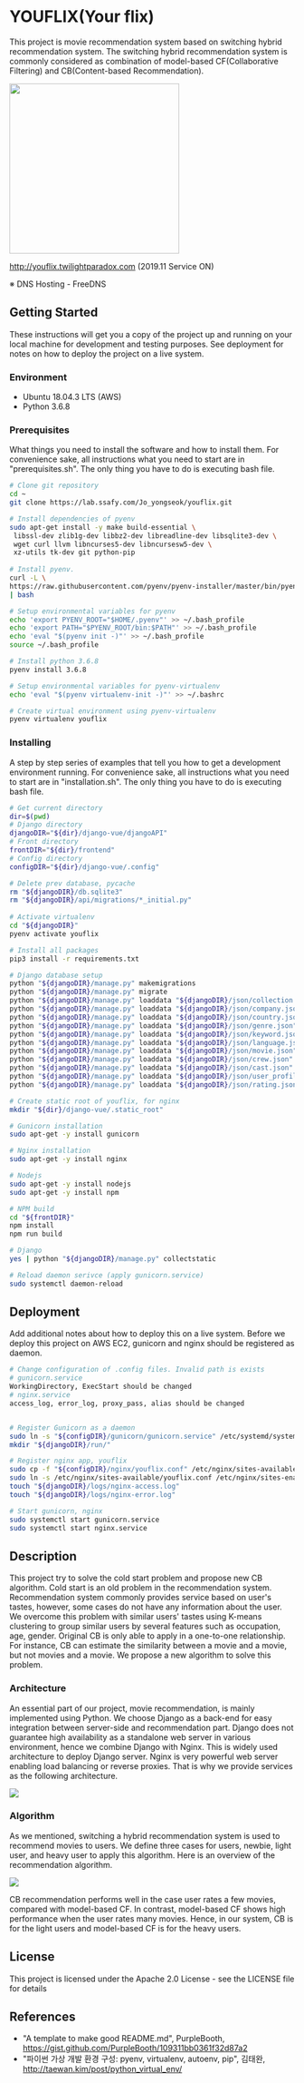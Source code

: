 # YOUFLIX(Your flix)

This project is movie recommendation system based on switching hybrid recommendation system. The switching hybrid recommendation system is commonly considered as combination of model-based CF(Collaborative Filtering) and CB(Content-based Recommendation).

<img src="img/logo.png" width="300" height="300" align="center">



http://youflix.twilightparadox.com (2019.11 Service ON)

※ DNS Hosting - FreeDNS



## Getting Started

These instructions will get you a copy of the project up and running on your local machine for development and testing purposes. See deployment for notes on how to deploy the project on a live system.



### Environment

- Ubuntu 18.04.3 LTS (AWS)
- Python 3.6.8



### Prerequisites

What things you need to install the software and how to install them. For convenience sake, all instructions what you need to start are in "prerequisites.sh". The only thing you have to do is executing bash file.

```bash
# Clone git repository
cd ~
git clone https://lab.ssafy.com/Jo_yongseok/youflix.git

# Install dependencies of pyenv
sudo apt-get install -y make build-essential \
 libssl-dev zlib1g-dev libbz2-dev libreadline-dev libsqlite3-dev \
 wget curl llvm libncurses5-dev libncursesw5-dev \
 xz-utils tk-dev git python-pip
 
# Install pyenv.
curl -L \
https://raw.githubusercontent.com/pyenv/pyenv-installer/master/bin/pyenv-installer \
| bash

# Setup environmental variables for pyenv
echo 'export PYENV_ROOT="$HOME/.pyenv"' >> ~/.bash_profile
echo 'export PATH="$PYENV_ROOT/bin:$PATH"' >> ~/.bash_profile
echo 'eval "$(pyenv init -)"' >> ~/.bash_profile
source ~/.bash_profile

# Install python 3.6.8
pyenv install 3.6.8

# Setup environmental variables for pyenv-virtualenv
echo 'eval "$(pyenv virtualenv-init -)"' >> ~/.bashrc

# Create virtual environment using pyenv-virtualenv
pyenv virtualenv youflix
```



### Installing

A step by step series of examples that tell you how to get a development environment running. For convenience sake, all instructions what you need to start are in "installation.sh". The only thing you have to do is executing bash file.

```bash
# Get current directory
dir=$(pwd)
# Django directory
djangoDIR="${dir}/django-vue/djangoAPI"
# Front directory
frontDIR="${dir}/frontend"
# Config directory
configDIR="${dir}/django-vue/.config"

# Delete prev database, pycache
rm "${djangoDIR}/db.sqlite3"
rm "${djangoDIR}/api/migrations/*_initial.py"
 
# Activate virtualenv
cd "${djangoDIR}"
pyenv activate youflix

# Install all packages
pip3 install -r requirements.txt

# Django database setup
python "${djangoDIR}/manage.py" makemigrations
python "${djangoDIR}/manage.py" migrate
python "${djangoDIR}/manage.py" loaddata "${djangoDIR}/json/collection.json"
python "${djangoDIR}/manage.py" loaddata "${djangoDIR}/json/company.json"
python "${djangoDIR}/manage.py" loaddata "${djangoDIR}/json/country.json"
python "${djangoDIR}/manage.py" loaddata "${djangoDIR}/json/genre.json"
python "${djangoDIR}/manage.py" loaddata "${djangoDIR}/json/keyword.json"
python "${djangoDIR}/manage.py" loaddata "${djangoDIR}/json/language.json"
python "${djangoDIR}/manage.py" loaddata "${djangoDIR}/json/movie.json"
python "${djangoDIR}/manage.py" loaddata "${djangoDIR}/json/crew.json"
python "${djangoDIR}/manage.py" loaddata "${djangoDIR}/json/cast.json"
python "${djangoDIR}/manage.py" loaddata "${djangoDIR}/json/user_profile_cluster.json"
python "${djangoDIR}/manage.py" loaddata "${djangoDIR}/json/rating.json"

# Create static root of youflix, for nginx
mkdir "${dir}/django-vue/.static_root"

# Gunicorn installation
sudo apt-get -y install gunicorn

# Nginx installation
sudo apt-get -y install nginx

# Nodejs
sudo apt-get -y install nodejs
sudo apt-get -y install npm

# NPM build
cd "${frontDIR}"
npm install
npm run build

# Django 
yes | python "${djangoDIR}/manage.py" collectstatic

# Reload daemon serivce (apply gunicorn.service)
sudo systemctl daemon-reload

```



## Deployment

Add additional notes about how to deploy this on a live system. Before we deploy this project on AWS EC2, gunicorn and nginx should be registered as daemon. 

```bash
# Change configuration of .config files. Invalid path is exists
# gunicorn.service
WorkingDirectory, ExecStart should be changed 
# nginx.service
access_log, error_log, proxy_pass, alias should be changed


# Register Gunicorn as a daemon
sudo ln -s "${configDIR}/gunicorn/gunicorn.service" /etc/systemd/system/
mkdir "${djangoDIR}/run/"

# Register nginx app, youflix
sudo cp -f "${configDIR}/nginx/youflix.conf" /etc/nginx/sites-available/
sudo ln -s /etc/nginx/sites-available/youflix.conf /etc/nginx/sites-enabled/
touch "${djangoDIR}/logs/nginx-access.log"
touch "${djangoDIR}/logs/nginx-error.log"

# Start gunicorn, nginx
sudo systemctl start gunicorn.service
sudo systemctl start nginx.service
```



## Description

This project try to solve the cold start problem and propose new CB algorithm. Cold start is an old problem in the recommendation system. Recommendation system commonly provides service based on user's tastes, however, some cases do not have any information about the user. We overcome this problem with similar users' tastes using K-means clustering to group similar users by several features such as occupation, age, gender. Original CB is only able to apply in a one-to-one relationship. For instance, CB can estimate the similarity between a movie and a movie, but not movies and a movie. We propose a new algorithm to solve this problem.



### Architecture

An essential part of our project, movie recommendation, is mainly implemented using Python. We choose Django as a back-end for easy integration between server-side and recommendation part. Django does not guarantee high availability as a standalone web server in various environment, hence we combine Django with Nginx. This is widely used architecture to deploy Django server. Nginx is very powerful web server enabling load balancing or reverse proxies. That is why we provide services as the following architecture.  

<img src="C:/Users/dbsrh/OneDrive/Desktop/ssafy/youflix/img/architecture.png" align="center">



### Algorithm

As we mentioned, switching a hybrid recommendation system is used to recommend movies to users. We define three cases for users, newbie, light user, and heavy user to apply this algorithm. Here is an overview of the recommendation algorithm.

<img src="C:/Users/dbsrh/OneDrive/Desktop/ssafy/youflix/img/algorithm.png" align="center">

CB recommendation performs well in the case user rates a few movies, compared with model-based CF. In contrast, model-based CF shows high performance when the user rates many movies.  Hence, in our system, CB is for the light users and model-based CF is for the heavy users. 



## License

This project is licensed under the Apache 2.0 License - see the LICENSE file for details



## References

- "A template to make good README.md", PurpleBooth, https://gist.github.com/PurpleBooth/109311bb0361f32d87a2 
- "파이썬 가상 개발 환경 구성: pyenv, virtualenv, autoenv, pip", 김태완, http://taewan.kim/post/python_virtual_env/